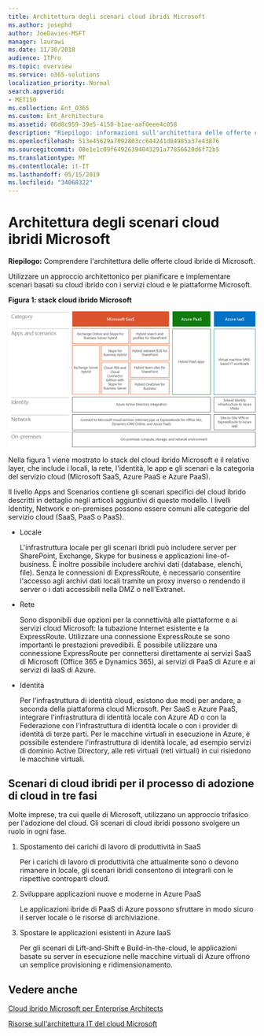 ```yaml
---
title: Architettura degli scenari cloud ibridi Microsoft
ms.author: josephd
author: JoeDavies-MSFT
manager: laurawi
ms.date: 11/30/2018
audience: ITPro
ms.topic: overview
ms.service: o365-solutions
localization_priority: Normal
search.appverid:
- MET150
ms.collection: Ent_O365
ms.custom: Ent_Architecture
ms.assetid: 06d8c959-39e5-4150-b1ae-aaf0eee4c058
description: "Riepilogo: informazioni sull'architettura delle offerte cloud ibride di Microsoft."
ms.openlocfilehash: 513e45629a7092803cc644241d84985a37e43876
ms.sourcegitcommit: 08e1e1c09f64926394043291a77856620d6f72b5
ms.translationtype: MT
ms.contentlocale: it-IT
ms.lasthandoff: 05/15/2019
ms.locfileid: "34068322"
---
```

# <a name="architecture-of-microsoft-hybrid-cloud-scenarios"></a>Architettura degli scenari cloud ibridi Microsoft

 **Riepilogo:** Comprendere l'architettura delle offerte cloud ibride di Microsoft.
  
Utilizzare un approccio architettonico per pianificare e implementare scenari basati su cloud ibrido con i servizi cloud e le piattaforme Microsoft.
  
**Figura 1: stack cloud ibrido Microsoft**

![Stack del cloud ibrido Microsoft](media/Hybrid-Poster/Hybrid-Cloud-Stack.png)
  
Nella figura 1 viene mostrato lo stack del cloud ibrido Microsoft e il relativo layer, che include i locali, la rete, l'identità, le app e gli scenari e la categoria del servizio cloud (Microsoft SaaS, Azure PaaS e Azure PaaS).
  
Il livello Apps and Scenarios contiene gli scenari specifici del cloud ibrido descritti in dettaglio negli articoli aggiuntivi di questo modello. I livelli Identity, Network e on-premises possono essere comuni alle categorie del servizio cloud (SaaS, PaaS o PaaS).
  
- Locale
    
    L'infrastruttura locale per gli scenari ibridi può includere server per SharePoint, Exchange, Skype for business e applicazioni line-of-business. È inoltre possibile includere archivi dati (database, elenchi, file). Senza le connessioni di ExpressRoute, è necessario consentire l'accesso agli archivi dati locali tramite un proxy inverso o rendendo il server o i dati accessibili nella DMZ o nell'Extranet.
    
- Rete
    
    Sono disponibili due opzioni per la connettività alle piattaforme e ai servizi cloud Microsoft: la tubazione Internet esistente e la ExpressRoute. Utilizzare una connessione ExpressRoute se sono importanti le prestazioni prevedibili. È possibile utilizzare una connessione ExpressRoute per connettersi direttamente ai servizi SaaS di Microsoft (Office 365 e Dynamics 365), ai servizi di PaaS di Azure e ai servizi di IaaS di Azure.
    
- Identità
    
    Per l'infrastruttura di identità cloud, esistono due modi per andare, a seconda della piattaforma cloud Microsoft. Per SaaS e Azure PaaS, integrare l'infrastruttura di identità locale con Azure AD o con la Federazione con l'infrastruttura di identità locale o con i provider di identità di terze parti. Per le macchine virtuali in esecuzione in Azure, è possibile estendere l'infrastruttura di identità locale, ad esempio servizi di dominio Active Directory, alle reti virtuali (reti virtuali) in cui risiedono le macchine virtuali.
    
## <a name="hybrid-cloud-scenarios-for-the-three-phase-cloud-adoption-process"></a>Scenari di cloud ibridi per il processo di adozione di cloud in tre fasi

Molte imprese, tra cui quelle di Microsoft, utilizzano un approccio trifasico per l'adozione del cloud. Gli scenari di cloud ibridi possono svolgere un ruolo in ogni fase.
  
1. Spostamento dei carichi di lavoro di produttività in SaaS
    
    Per i carichi di lavoro di produttività che attualmente sono o devono rimanere in locale, gli scenari ibridi consentono di integrarli con le rispettive controparti cloud.
    
2. Sviluppare applicazioni nuove e moderne in Azure PaaS
    
    Le applicazioni ibride di PaaS di Azure possono sfruttare in modo sicuro il server locale o le risorse di archiviazione.
    
3. Spostare le applicazioni esistenti in Azure IaaS
    
    Per gli scenari di Lift-and-Shift e Build-in-the-cloud, le applicazioni basate su server in esecuzione nelle macchine virtuali di Azure offrono un semplice provisioning e ridimensionamento.
    
## <a name="see-also"></a>Vedere anche

[Cloud ibrido Microsoft per Enterprise Architects](microsoft-hybrid-cloud-for-enterprise-architects.md)
  
[Risorse sull'architettura IT del cloud Microsoft](microsoft-cloud-it-architecture-resources.md)

